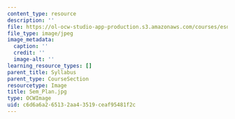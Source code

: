 ```yaml
---
content_type: resource
description: ''
file: https://ol-ocw-studio-app-production.s3.amazonaws.com/courses/esd-33-systems-engineering-summer-2010/c6d6a6a265132aa43519ceaf95481f2c_Sem_Plan.jpg
file_type: image/jpeg
image_metadata:
  caption: ''
  credit: ''
  image-alt: ''
learning_resource_types: []
parent_title: Syllabus
parent_type: CourseSection
resourcetype: Image
title: Sem_Plan.jpg
type: OCWImage
uid: c6d6a6a2-6513-2aa4-3519-ceaf95481f2c
---
```


